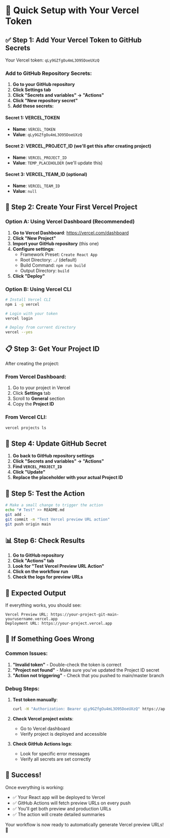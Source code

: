# 🚀 Quick Setup with Your Vercel Token

## ✅ Step 1: Add Your Vercel Token to GitHub Secrets

Your Vercel token: `qLy9GZfgOu4mL3O95DoeUXzQ`

### Add to GitHub Repository Secrets:

1. **Go to your GitHub repository**
2. **Click Settings tab**
3. **Click "Secrets and variables" → "Actions"**
4. **Click "New repository secret"**
5. **Add these secrets:**

#### Secret 1: VERCEL_TOKEN
- **Name**: `VERCEL_TOKEN`
- **Value**: `qLy9GZfgOu4mL3O95DoeUXzQ`

#### Secret 2: VERCEL_PROJECT_ID (we'll get this after creating project)
- **Name**: `VERCEL_PROJECT_ID`
- **Value**: `TEMP_PLACEHOLDER` (we'll update this)

#### Secret 3: VERCEL_TEAM_ID (optional)
- **Name**: `VERCEL_TEAM_ID`
- **Value**: `null`

## 🚀 Step 2: Create Your First Vercel Project

### Option A: Using Vercel Dashboard (Recommended)

1. **Go to Vercel Dashboard**: https://vercel.com/dashboard
2. **Click "New Project"**
3. **Import your GitHub repository** (this one)
4. **Configure settings**:
   - Framework Preset: `Create React App`
   - Root Directory: `./` (default)
   - Build Command: `npm run build`
   - Output Directory: `build`
5. **Click "Deploy"**

### Option B: Using Vercel CLI

```bash
# Install Vercel CLI
npm i -g vercel

# Login with your token
vercel login

# Deploy from current directory
vercel --yes
```

## 📋 Step 3: Get Your Project ID

After creating the project:

### From Vercel Dashboard:
1. Go to your project in Vercel
2. Click **Settings** tab
3. Scroll to **General** section
4. Copy the **Project ID**

### From Vercel CLI:
```bash
vercel projects ls
```

## 🔧 Step 4: Update GitHub Secret

1. **Go back to GitHub repository settings**
2. **Click "Secrets and variables" → "Actions"**
3. **Find `VERCEL_PROJECT_ID`**
4. **Click "Update"**
5. **Replace the placeholder with your actual Project ID**

## 🧪 Step 5: Test the Action

```bash
# Make a small change to trigger the action
echo "# Test" >> README.md
git add .
git commit -m "Test Vercel preview URL action"
git push origin main
```

## 📊 Step 6: Check Results

1. **Go to GitHub repository**
2. **Click "Actions" tab**
3. **Look for "Test Vercel Preview URL Action"**
4. **Click on the workflow run**
5. **Check the logs for preview URLs**

## 🎯 Expected Output

If everything works, you should see:
```
Vercel Preview URL: https://your-project-git-main-yourusername.vercel.app
Deployment URL: https://your-project.vercel.app
```

## 🐛 If Something Goes Wrong

### Common Issues:

1. **"Invalid token"** - Double-check the token is correct
2. **"Project not found"** - Make sure you've updated the Project ID secret
3. **"Action not triggering"** - Check that you pushed to main/master branch

### Debug Steps:

1. **Test token manually**:
   ```bash
   curl -H "Authorization: Bearer qLy9GZfgOu4mL3O95DoeUXzQ" https://api.vercel.com/v1/projects
   ```

2. **Check Vercel project exists**:
   - Go to Vercel dashboard
   - Verify project is deployed and accessible

3. **Check GitHub Actions logs**:
   - Look for specific error messages
   - Verify all secrets are set correctly

## 🎉 Success!

Once everything is working:
- ✅ Your React app will be deployed to Vercel
- ✅ GitHub Actions will fetch preview URLs on every push
- ✅ You'll get both preview and production URLs
- ✅ The action will create detailed summaries

Your workflow is now ready to automatically generate Vercel preview URLs! 🚀 